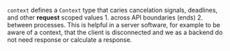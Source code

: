 `context` defines a `Context` type that caries cancelation signals, deadlines, and other **request** scoped values 1. across API boundaries (ends) 2. between processes.
This is helpful in a server software, for example to be aware of a context, that the client is disconnected and we as a backend do not need response or calculate a response.